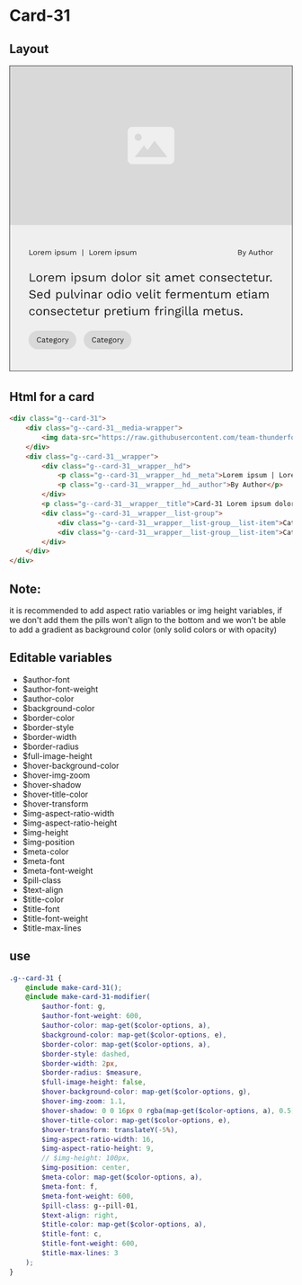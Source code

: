 # Card-31

## Layout

![alt text][card-31]

[card-31]: /src/img/global-components/card/card-31.jpg

## Html for a card

```html
<div class="g--card-31">
    <div class="g--card-31__media-wrapper">
        <img data-src="https://raw.githubusercontent.com/team-thunderfoot/ui/main/src/img/global-components/img-placeholder.jpg" src="/src/img/global-components/placeholder.jpg" alt="alt text" class="g--card-31__media-wrapper__media g--lazy-01" />
    </div>
    <div class="g--card-31__wrapper">
        <div class="g--card-31__wrapper__hd">
            <p class="g--card-31__wrapper__hd__meta">Lorem ipsum | Lorem ipsum</p>
            <p class="g--card-31__wrapper__hd__author">By Author</p>
        </div>
        <p class="g--card-31__wrapper__title">Card-31 Lorem ipsum dolor sit amet consectetur. Sed pulvinar odio velit fermentum etiam consectetur pretium fringilla metus.</p>
        <div class="g--card-31__wrapper__list-group">
            <div class="g--card-31__wrapper__list-group__list-item">Category</div>
            <div class="g--card-31__wrapper__list-group__list-item">Category</div>
        </div>
    </div>
</div>
```
## Note:

it is recommended to add aspect ratio variables or img height variables, if we don't add them the pills won't align to the bottom and we won't be able to add a gradient as background color (only solid colors or with opacity)

## Editable variables

- $author-font
- $author-font-weight
- $author-color
- $background-color
- $border-color
- $border-style
- $border-width
- $border-radius
- $full-image-height
- $hover-background-color
- $hover-img-zoom
- $hover-shadow
- $hover-title-color
- $hover-transform
- $img-aspect-ratio-width
- $img-aspect-ratio-height
- $img-height
- $img-position
- $meta-color
- $meta-font
- $meta-font-weight
- $pill-class
- $text-align
- $title-color
- $title-font
- $title-font-weight
- $title-max-lines

## use

```scss
.g--card-31 {
    @include make-card-31();
    @include make-card-31-modifier(
        $author-font: g,
        $author-font-weight: 600,
        $author-color: map-get($color-options, a),
        $background-color: map-get($color-options, e),
        $border-color: map-get($color-options, a),
        $border-style: dashed,
        $border-width: 2px,
        $border-radius: $measure,
        $full-image-height: false,
        $hover-background-color: map-get($color-options, g),
        $hover-img-zoom: 1.1,
        $hover-shadow: 0 0 16px 0 rgba(map-get($color-options, a), 0.5),
        $hover-title-color: map-get($color-options, e),
        $hover-transform: translateY(-5%),
        $img-aspect-ratio-width: 16,
        $img-aspect-ratio-height: 9,
        // $img-height: 100px,
        $img-position: center,
        $meta-color: map-get($color-options, a),
        $meta-font: f,
        $meta-font-weight: 600,
        $pill-class: g--pill-01,
        $text-align: right,
        $title-color: map-get($color-options, a),
        $title-font: c,
        $title-font-weight: 600,
        $title-max-lines: 3
    );
}
```
